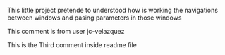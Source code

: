 
This little project pretende to understood 
how is working the navigations between windows and pasing parameters in those windows

This comment is from user jc-velazquez

This is the Third comment inside readme file
